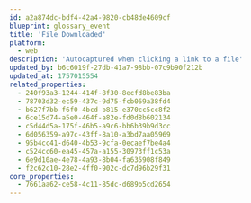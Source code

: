 ```yaml
---
id: a2a874dc-bdf4-42a4-9820-cb48de4609cf
blueprint: glossary_event
title: 'File Downloaded'
platform:
  - web
description: 'Autocaptured when clicking a link to a file'
updated_by: b6c6019f-27db-41a7-98bb-07c9b90f212b
updated_at: 1757015554
related_properties:
  - 240f93a3-1244-414f-8f30-8ecfd8be83ba
  - 78703d32-ec59-437c-9d75-fcb069a38fd4
  - b627f7bb-f6f0-4bcd-b815-e370cc5cc8f2
  - 6ce15d74-a5e0-464f-a82e-fd0d8b602134
  - c5d44d5a-175f-46b5-a9c6-bb6b39b9d3cc
  - 6d056359-a97c-43ff-8a10-a3bd7aa05969
  - 95b4cc41-d640-4b53-9cfa-0ecaef7be4a4
  - c524cc60-ea45-457a-a155-30973ff1c53a
  - 6e9d10ae-4e78-4a93-8b04-fa635908f849
  - f2c62c10-28e2-4ff0-902c-dc7d96b29f31
core_properties:
  - 7661aa62-ce58-4c11-85dc-d689b5cd2654
---
```

